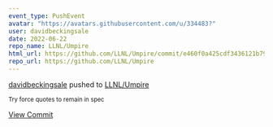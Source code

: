 ```yaml
---
event_type: PushEvent
avatar: "https://avatars.githubusercontent.com/u/334483?"
user: davidbeckingsale
date: 2022-06-22
repo_name: LLNL/Umpire
html_url: https://github.com/LLNL/Umpire/commit/e460f0a425cdf3436121b79a563edbcb2c705241
repo_url: https://github.com/LLNL/Umpire
---
```


<a href='https://github.com/davidbeckingsale' target='_blank'>davidbeckingsale</a> pushed to <a href='https://github.com/LLNL/Umpire' target='_blank'>LLNL/Umpire</a>

<small>Try force quotes to remain in spec</small>

<a href='https://github.com/LLNL/Umpire/commit/e460f0a425cdf3436121b79a563edbcb2c705241' target='_blank'>View Commit</a>